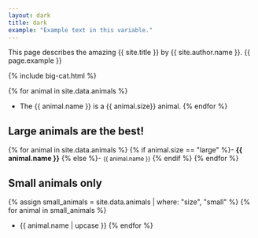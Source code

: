 ```yaml
---
layout: dark
title: dark
example: "Example text in this variable."
---
```


This page describes the amazing {{ site.title }} by {{ site.author.name }}.
{{ page.example }}

{% include big-cat.html %}

{% for animal in site.data.animals %}
- The {{ animal.name }} is a {{ animal.size}} animal.
{% endfor %}

## Large animals are the best!

{% for animal in site.data.animals %}
{% if animal.size == "large" %}- <strong style="color: {{ animal.color }};">{{ animal.name }}</strong>
{% else %}- <small>{{ animal.name }}</small>
{% endif %}
{% endfor %}

## Small animals only

{% assign small_animals = site.data.animals | where: "size", "small" %}
{% for animal in small_animals %}
- {{ animal.name | upcase }}
{% endfor %}
